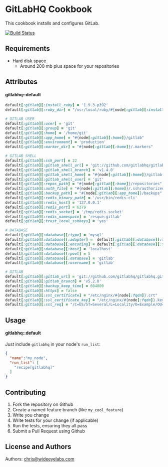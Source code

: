 GitLabHQ Cookbook
=================
This cookbook installs and configures GitLab.

[![Build Status](https://secure.travis-ci.org/[WideEyeLabs]/[cookbook-gitlabhq].png)](http://travis-ci.org/[WideEyeLabs]/[cookbook-gitlabhq])

Requirements
------------
- Hard disk space
  - Around 200 mb plus space for your repositories

Attributes
----------
#### gitlabhq::default

```ruby
default[:gitlab][:install_ruby] = '1.9.3-p392'
default[:gitlab][:ruby_dir] = "/usr/local/ruby/#{node[:gitlab][:install_ruby]}/bin"

# GITLAB USER
default[:gitlab][:user] = 'git'
default[:gitlab][:group] = 'git'
default[:gitlab][:home] = '/home/git'
default[:gitlab][:app_home] = "#{node[:gitlab][:home]}/gitlab"
default[:gitlab][:environment] = 'production'
default[:gitlab][:marker_dir] = "#{node[:gitlab][:home]}/.markers"

# GITLAB SHELL
default[:gitlab][:ssh_port] = 22
default[:gitlab][:gitlab_shell_url] = 'git://github.com/gitlabhq/gitlab-shell.git'
default[:gitlab][:gitlab_shell_branch] = 'v1.4.0'
default[:gitlab][:gitlab_shell_home] = "#{node[:gitlab][:home]}/gitlab-shell"
default[:gitlab][:gitlab_shell_user] = 'git'
default[:gitlab][:repos_path] = "#{node[:gitlab][:home]}/repositories"
default[:gitlab][:auth_file] = "#{node[:gitlab][:home]}/.ssh/authorized_keys"
default[:gitlab][:backup_path] = "#{node[:gitlab][:app_home]}/backups"
default[:gitlab][:redis_binary_path] = '/usr/bin/redis-cli'
default[:gitlab][:redis_host] = '127.0.0.1'
default[:gitlab][:redis_port] = 6379
default[:gitlab][:redis_socket] = '/tmp/redis.socket'
default[:gitlab][:redis_namespace] = 'resque:gitlab'
default[:gitlab][:trust_local_sshkeys] = 'yes'

# DATABASE
default[:gitlab][:database][:type] = 'mysql'
default[:gitlab][:database][:adapter] =  default[:gitlab][:database][:type] == 'mysql' ? 'mysql2' : 'postgresql'
default[:gitlab][:database][:encoding] = default[:gitlab][:database][:type] == 'mysql' ? 'utf8' : 'unicode'
default[:gitlab][:database][:host] = 'localhost'
default[:gitlab][:database][:pool] = 5
default[:gitlab][:database][:database] = 'gitlab'
default[:gitlab][:database][:username] = 'gitlab'

# GITLAB
default[:gitlab][:gitlab_url] = 'git://github.com/gitlabhq/gitlabhq.git'
default[:gitlab][:gitlab_branch] = 'v5.2.0'
default[:gitlab][:backup_keep_time] = 604800
default[:gitlab][:https] = false
default[:gitlab][:ssl_certificate] = "/etc/nginx/#{node[:fqdn]}.crt"
default[:gitlab][:ssl_certificate_key] = "/etc/nginx/#{node[:fqdn]}.key"
default[:gitlab][:ssl_req] = "/C=US/ST=Several/L=Locality/O=Example/OU=Operations/CN=#{node[:fqdn]}/emailAddress=root@localhost"
```

Usage
-----
#### gitlabhq::default

Just include `gitlabhq` in your node's `run_list`:

```json
{
  "name":"my_node",
  "run_list": [
    "recipe[gitlabhq]"
  ]
}
```

Contributing
------------
1. Fork the repository on Github
2. Create a named feature branch (like `my_cool_feature`)
3. Write you change
4. Write tests for your change (if applicable)
5. Run the tests, ensuring they all pass
6. Submit a Pull Request using Github

License and Authors
-------------------
Authors: chris@wideeyelabs.com
